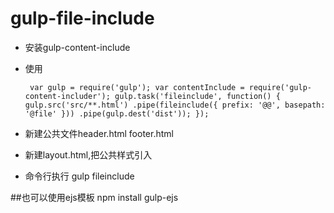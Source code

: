 # gulp-file-include

* 安装gulp-content-include
* 使用 

    ` 
    var gulp = require('gulp');
    var contentInclude = require('gulp-content-includer');
    gulp.task('fileinclude', function() {
         gulp.src('src/**.html')
            .pipe(fileinclude({
              prefix: '@@',
              basepath: '@file'
            }))
        .pipe(gulp.dest('dist'));
    });
    `
* 新建公共文件header.html footer.html
* 新建layout.html,把公共样式引入
* 命令行执行 gulp fileinclude

 ##也可以使用ejs模板 npm install gulp-ejs
